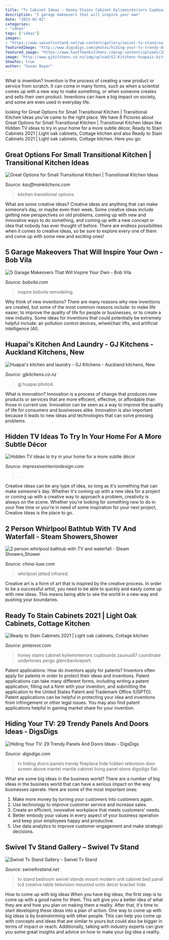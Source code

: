 ```yaml
---
title: "Tv Cabinet Ideas ~ Honey Stains Cabinet Kylieminteriors Cupboards Zaunus87 Coordinate Undertones Pergo Glennbeckreport"
description: "5 garage makeovers that will inspire your own"
date: "2023-02-02"
categories:
- "ideas"
tags: ["ideas"]
images:
- "https://www.swiveltvstand.net/wp-content/gallery/swivel-tv-stand/swivel-tv-stand.jpg"
featuredImage: "http://www.digsdigs.com/photos/hiding-your-tv-trendy-door-and-panels-ideas-26.jpg"
featured_image: "https://www.kauffmankitchens.com/wp-content/uploads/2020/02/small-transitional-kitchen-design.jpg"
image: "http://www.gjkitchens.co.nz/img/upload/GJ-Kitchens-huapais-kitchen-photo4-20181017022428242.jpg"
ShowToc: true
author: "Susan Bayer"
---
```



What is invention?
Invention is the process of creating a new product or service from scratch. It can come in many forms, such as when a scientist comes up with a new way to make something, or when someone creates and sells their own product. Inventions can have a big impact on society, and some are even used in everyday life.

	

		
looking for Great Options for Small Transitional Kitchen | Transitional Kitchen Ideas you've came to the right place. We have 8 Pictures about Great Options for Small Transitional Kitchen | Transitional Kitchen Ideas like Hidden TV ideas to try in your home for a more subtle décor, Ready to Stain Cabinets 2021 | Light oak cabinets, Cottage kitchen and also Ready to Stain Cabinets 2021 | Light oak cabinets, Cottage kitchen. Here you go:
		
    
## Great Options For Small Transitional Kitchen | Transitional Kitchen Ideas

<img loading=lazy src="https://www.kauffmankitchens.com/wp-content/uploads/2020/02/small-transitional-kitchen-design.jpg" onerror="this.onerror=null;this.src='https://tse3.mm.bing.net/th?id=OIP.6TM1sWpu5Rs30QljjR5sxwHaLG&amp;pid=15.1';" alt="Great Options for Small Transitional Kitchen | Transitional Kitchen Ideas">

_Source: kauffmankitchens.com_

>kitchen transitional options. 

	

What are some creative ideas?
Creative ideas are anything that can make someone’s day, or maybe even their week. Some creative ideas include getting new perspectives on old problems, coming up with new and innovative ways to do something, and coming up with a new concept or idea that nobody has ever thought of before. There are endless possibilities when it comes to creative ideas, so be sure to explore every one of them and come up with some new and exciting ones!

    
## 5 Garage Makeovers That Will Inspire Your Own - Bob Vila

<img loading=lazy src="https://empire-s3-production.bobvila.com/slides/36833/original/5_Garage_Makeovers_That_Will_Inspire_Your_Own.jpg?1586560409" onerror="this.onerror=null;this.src='https://tse3.mm.bing.net/th?id=OIP.HoQIan1UonH_TYVk__eHOAHaLG&amp;pid=15.1';" alt="5 Garage Makeovers That Will Inspire Your Own - Bob Vila">

_Source: bobvila.com_

>inspire bobvila remodeling. 

	

Why think of new inventions?
There are many reasons why new inventions are created, but some of the most common reasons include: to make life easier, to improve the quality of life for people or businesses, or to create a new industry. Some ideas for inventions that could potentially be extremely helpful include: air pollution control devices, wheelchair lifts, and artificial intelligence (AI).

    
## Huapai&#039;s Kitchen And Laundry - GJ Kitchens - Auckland Kitchens, New

<img loading=lazy src="http://www.gjkitchens.co.nz/img/upload/GJ-Kitchens-huapais-kitchen-photo4-20181017022428242.jpg" onerror="this.onerror=null;this.src='https://tse3.mm.bing.net/th?id=OIP.ibwp3M4saA-e4YMdTea2LwHaE4&amp;pid=15.1';" alt="Huapai&#039;s kitchen and laundry - GJ Kitchens - Auckland kitchens, New">

_Source: gjkitchens.co.nz_

>gj huapai photo4. 

	

What is innovation?
Innovation is a process of change that produces new products or services that are more efficient, effective, or affordable than those in current use. Innovation can be seen as a way to improve the quality of life for consumers and businesses alike. Innovation is also important because it leads to new ideas and technologies that can solve pressing problems.

    
## Hidden TV Ideas To Try In Your Home For A More Subtle Décor

<img loading=lazy src="https://www.impressiveinteriordesign.com/wp-content/uploads/2019/10/tv8.jpg" onerror="this.onerror=null;this.src='https://tse2.mm.bing.net/th?id=OIP.LgnCHWmYJWfyhCRwT1FjRgHaLc&amp;pid=15.1';" alt="Hidden TV ideas to try in your home for a more subtle décor">

_Source: impressiveinteriordesign.com_

>. 

	

Creative ideas can be any type of idea, so long as it's something that can make someone's day. Whether it's coming up with a new idea for a project or coming up with a creative way to approach a problem, creativity is always on the scene. Whether you're looking for something new to do in your free time or you're in need of some inspiration for your next project, Creative Ideas is the place to go.

    
## 2 Person Whirlpool Bathtub With TV And Waterfall - Steam Showers,Shower

<img loading=lazy src="https://www.china-luxe.com/wp-content/uploads/2018/11/2persontubwithtv.jpg" onerror="this.onerror=null;this.src='https://tse1.mm.bing.net/th?id=OIP.geVeQ2QaQRNqktxN2fLpugHaFK&amp;pid=15.1';" alt="2 person whirlpool bathtub with TV and waterfall - Steam Showers,Shower">

_Source: china-luxe.com_

>whirlpool jetted infrared. 

	

Creative art is a form of art that is inspired by the creative process. In order to be a successful artist, you need to be able to quickly and easily come up with new ideas. This means being able to see the world in a new way and pushing your boundaries.

    
## Ready To Stain Cabinets 2021 | Light Oak Cabinets, Cottage Kitchen

<img loading=lazy src="https://i.pinimg.com/736x/a8/cc/fb/a8ccfbf771dab6380236513d3d23dda4.jpg" onerror="this.onerror=null;this.src='https://tse3.mm.bing.net/th?id=OIP.SZaGgepZqlPevfwdgiNStgHaJ3&amp;pid=15.1';" alt="Ready to Stain Cabinets 2021 | Light oak cabinets, Cottage kitchen">

_Source: pinterest.com_

>honey stains cabinet kylieminteriors cupboards zaunus87 coordinate undertones pergo glennbeckreport. 

	

Patent applications: How do inventors apply for patents?
Inventors often apply for patents in order to protect their ideas and inventions. Patent applications can take many different forms, including writing a patent application, filling out a form with your invention, and submitting the application to the United States Patent and Trademark Office (USPTO). 
Patent applications can be helpful in protecting your idea and inventions from infringement or other legal issues. You may also find patent applications helpful in gaining market share for your invention.

    
## Hiding Your TV: 29 Trendy Panels And Doors Ideas - DigsDigs

<img loading=lazy src="http://www.digsdigs.com/photos/hiding-your-tv-trendy-door-and-panels-ideas-26.jpg" onerror="this.onerror=null;this.src='https://tse4.mm.bing.net/th?id=OIP.V-OS93fePrzCP5Q159RRrgHaLH&amp;pid=15.1';" alt="Hiding Your TV: 29 Trendy Panels And Doors Ideas - DigsDigs">

_Source: digsdigs.com_

>tv hiding doors panels trendy fireplace hide hidden television door screen above mantel mantle cabinet living panel stone digsdigs flat. 

	

What are some big ideas in the business world?
There are a number of big ideas in the business world that can have a serious impact on the way businesses operate. Here are some of the most important ones: 
1. Make more money by turning your customers into customers again.
2. Use technology to improve customer service and increase sales.
3. Create an efficient, innovative workplace that meets customers' needs.
4. Better embody your values in every aspect of your business operation and keep your employees happy and productive.
5. Use data analytics to improve customer engagement and make strategic decisions.

    
## Swivel Tv Stand Gallery – Swivel Tv Stand

<img loading=lazy src="https://www.swiveltvstand.net/wp-content/gallery/swivel-tv-stand/swivel-tv-stand.jpg" onerror="this.onerror=null;this.src='https://tse1.mm.bing.net/th?id=OIP.IyhQx2AEqmXP_KQa66onOgHaKh&amp;pid=15.1';" alt="Swivel Tv Stand Gallery – Swivel Tv Stand">

_Source: swiveltvstand.net_

>tv stand bedroom swivel stands mount modern unit cabinet bed panel lcd creative table television mounted units decor bracket hide. 

	

How to come up with big ideas
When you have big ideas, the first step is to come up with a good name for them. This will give you a better idea of what they are and how you plan on making them a reality. After that, it's time to start developing these ideas into a plan of action.
One way to come up with big ideas is by brainstorming with other people. This can help you come up with concepts and ideas that are similar to yours but could also be bigger in terms of impact or reach. Additionally, talking with industry experts can give you some great insights and advice on how to make your big idea a reality.


